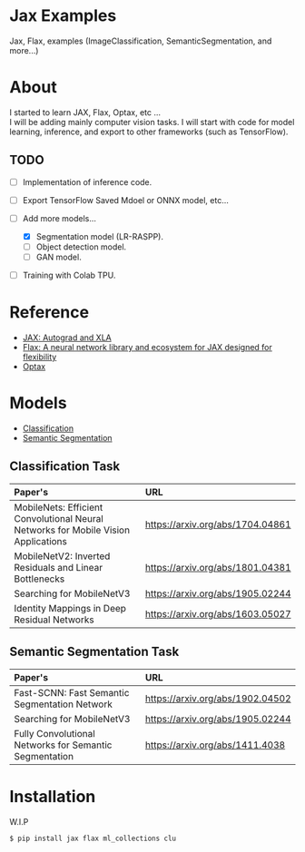 # Jax Examples
Jax, Flax, examples (ImageClassification, SemanticSegmentation, and more...)

# About

I started to learn JAX, Flax, Optax, etc ...  
I will be adding mainly computer vision tasks. I will start with code for model learning, inference, and export to other frameworks (such as TensorFlow).

## TODO

- [ ] Implementation of inference code.
- [ ] Export TensorFlow Saved Mdoel or ONNX model, etc...
- [ ] Add more models...
  - [x] Segmentation model (LR-RASPP).
  - [ ] Object detection model.
  - [ ] GAN model.
- [ ] Training with Colab TPU.


# Reference
- [JAX: Autograd and XLA](https://github.com/google/jax)
- [Flax: A neural network library and ecosystem for JAX designed for flexibility](https://github.com/google/flax)
- [Optax](https://github.com/deepmind/optax)

# Models

- [Classification](classification)
- [Semantic Segmentation](segmentation)

## Classification Task

| Paper's | URL |
|:-- |:--|
| MobileNets: Efficient Convolutional Neural Networks for Mobile Vision Applications | https://arxiv.org/abs/1704.04861 |
| MobileNetV2: Inverted Residuals and Linear Bottlenecks | https://arxiv.org/abs/1801.04381 |
| Searching for MobileNetV3 | https://arxiv.org/abs/1905.02244 |
| Identity Mappings in Deep Residual Networks | https://arxiv.org/abs/1603.05027 |

## Semantic Segmentation Task

| Paper's | URL |
|:-- |:--|
| Fast-SCNN: Fast Semantic Segmentation Network | https://arxiv.org/abs/1902.04502 |
| Searching for MobileNetV3 | https://arxiv.org/abs/1905.02244 |
| Fully Convolutional Networks for Semantic Segmentation | https://arxiv.org/abs/1411.4038 |

# Installation

W.I.P
```
$ pip install jax flax ml_collections clu
```
